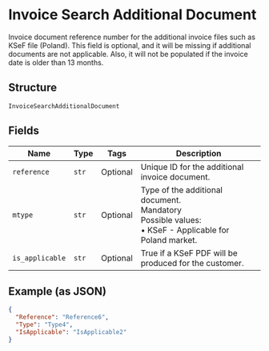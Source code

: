 
# Invoice Search Additional Document

Invoice document reference number for the additional invoice files such as KSeF file (Poland). This field is optional, and it will be missing if additional documents are not applicable. Also, it will not be populated if the invoice date is older than 13 months.

## Structure

`InvoiceSearchAdditionalDocument`

## Fields

| Name | Type | Tags | Description |
|  --- | --- | --- | --- |
| `reference` | `str` | Optional | Unique ID for the additional invoice document. |
| `mtype` | `str` | Optional | Type of the additional document.<br>Mandatory<br>Possible values:<br>•	KSeF - Applicable for Poland market. |
| `is_applicable` | `str` | Optional | True if a KSeF PDF will be produced for the customer. |

## Example (as JSON)

```json
{
  "Reference": "Reference6",
  "Type": "Type4",
  "IsApplicable": "IsApplicable2"
}
```

